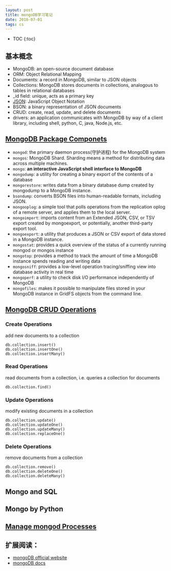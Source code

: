 ```yaml
---
layout: post
title: mongoDB学习笔记
date: 2016-07-01
tags: cs
---
```


* TOC
{:toc}

## 基本概念

- MongoDB: an open-source document database
- ORM: Object Relational Mapping
- Documents: a record in MongoDB, similar to JSON objects
- Collections: MongoDB stores documents in collections, analogous to tables in relational databases
- _id field: unique, acts as a primary key
- [JSON](http://www.json.org/): JavaScript Object Notation
- BSON: a binary representation of JSON documents
- CRUD: create, read, update, and delete documents
- drivers: an application communicates with MongoDB by way of a client library, including shell, python, C, java, Node.js, etc.

## [MongoDB Package Componets](https://docs.mongodb.com/manual/reference/program/)

- `mongod`: the primary daemon process(守护进程) for the MongoDB system
- `mongos`: MongoDB Shard. Sharding means a method for distributing data across multiple machines.
- `mongo`: **an interactive JavaScript shell interface to MongoDB**
- `mongodump`: a utility for creating a binary export of the contents of a database
- `mongorestore`: writes data from a binary database dump created by mongodump to a MongoDB instance.
- `bsondump`: converts BSON files into human-readable formats, including JSON.
- `mongooplog`: a simple tool that polls operations from the replication oplog of a remote server, and applies them to the local server. 
- `mongoimport`: imports content from an Extended JSON, CSV, or TSV export created by mongoexport, or potentially, another third-party export tool.
- `mongoexport`: a utility that produces a JSON or CSV export of data stored in a MongoDB instance.
- `mongostat`: provides a quick overview of the status of a currently running mongod or mongos instance
- `mongotop`: provides a method to track the amount of time a MongoDB instance spends reading and writing data
- `mongosniff`: provides a low-level operation tracing/sniffing view into database activity in real time
- `mongoperf`: a utility to check disk I/O performance independently of MongoDB
- `mongofiles`: makes it possible to manipulate files stored in your MongoDB instance in GridFS objects from the command line.


## [MongoDB CRUD Operations](https://docs.mongodb.com/manual/crud/)

### Create Operations

add new documents to a collection

```
db.collection.insert()
db.collection.insertOne()
db.collection.insertMany() 
```

### Read Operations

read documents from a collection, i.e. queries a collection for documents

```
db.collection.find()
```

### Update Operations

modify existing documents in a collection

```
db.collection.update()
db.collection.updateOne()
db.collection.updateMany()
db.collection.replaceOne()
```

### Delete Operations

remove documents from a collection

```
db.collection.remove()
db.collection.deleteOne()
db.collection.deleteMany()
```

## Mongo and SQL

## Mongo by Python


## [Manage mongod Processes](https://docs.mongodb.com/manual/tutorial/manage-mongodb-processes/)



## 扩展阅读：

- [mongoDB official website](https://www.mongodb.com/)
- [mongoDB docs](https://docs.mongodb.com/?)